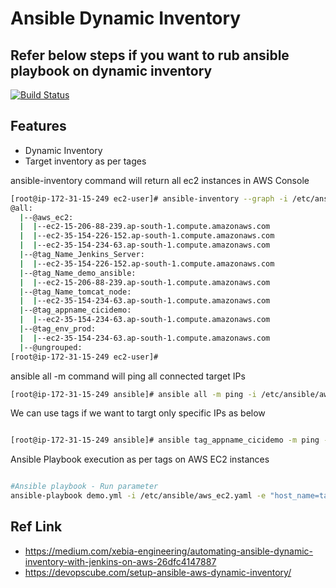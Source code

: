 # Ansible Dynamic Inventory
## Refer below steps if you want to rub ansible playbook on dynamic inventory

[![Build Status](https://travis-ci.org/joemccann/dillinger.svg?branch=master)](https://travis-ci.org/joemccann/dillinger)

## Features
- Dynamic Inventory
- Target inventory as per tages


ansible-inventory command will return all ec2 instances in AWS Console

```sh
[root@ip-172-31-15-249 ec2-user]# ansible-inventory --graph -i /etc/ansible/aws_ec2.yaml
@all:
  |--@aws_ec2:
  |  |--ec2-15-206-88-239.ap-south-1.compute.amazonaws.com
  |  |--ec2-35-154-226-152.ap-south-1.compute.amazonaws.com
  |  |--ec2-35-154-234-63.ap-south-1.compute.amazonaws.com
  |--@tag_Name_Jenkins_Server:
  |  |--ec2-35-154-226-152.ap-south-1.compute.amazonaws.com
  |--@tag_Name_demo_ansible:
  |  |--ec2-15-206-88-239.ap-south-1.compute.amazonaws.com
  |--@tag_Name_tomcat_node:
  |  |--ec2-35-154-234-63.ap-south-1.compute.amazonaws.com
  |--@tag_appname_cicidemo:
  |  |--ec2-35-154-234-63.ap-south-1.compute.amazonaws.com
  |--@tag_env_prod:
  |  |--ec2-35-154-234-63.ap-south-1.compute.amazonaws.com
  |--@ungrouped:
[root@ip-172-31-15-249 ec2-user]# 
```


ansible all -m command will ping all connected target IPs

```sh
[root@ip-172-31-15-249 ansible]# ansible all -m ping -i /etc/ansible/aws_ec2.yaml
```

We can use tags if we want to targt only specific IPs as below 

```sh

[root@ip-172-31-15-249 ansible]# ansible tag_appname_cicidemo -m ping -i /etc/ansible/aws_ec2.yaml

```

Ansible Playbook execution as per tags on AWS EC2 instances
```sh

#Ansible playbook - Run parameter
ansible-playbook demo.yml -i /etc/ansible/aws_ec2.yaml -e "host_name=tag_Name_Dashboard_Dev"

```

## Ref Link
- https://medium.com/xebia-engineering/automating-ansible-dynamic-inventory-with-jenkins-on-aws-26dfc4147887
- https://devopscube.com/setup-ansible-aws-dynamic-inventory/




